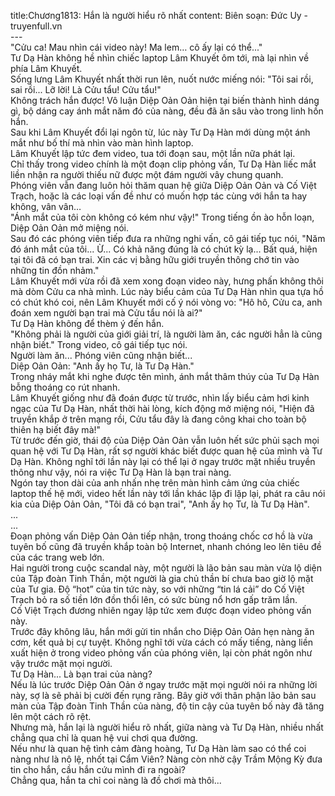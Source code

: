 title:Chương1813: Hắn là người hiểu rõ nhất
content:
Biên soạn: Đức Uy - truyenfull.vn<br>---<br>"Cửu ca! Mau nhìn cái video này! Ma lem… cô ấy lại có thể..."<br>Tư Dạ Hàn không hề nhìn chiếc laptop Lâm Khuyết ôm tới, mà lại nhìn về phía Lâm Khuyết.<br>Sống lưng Lâm Khuyết nhất thời run lên, nuốt nước miếng nói: "Tôi sai rồi, sai rồi... Lỡ lời! Là Cửu tẩu! Cửu tẩu!"<br>Không trách hắn được! Vô luận Diệp Oản Oản hiện tại biến thành hình dáng gì, bộ dáng cay ánh mắt năm đó của nàng, đều đã ăn sâu vào trong linh hồn hắn.<br>Sau khi Lâm Khuyết đổi lại ngôn từ, lúc này Tư Dạ Hàn mới dùng một ánh mắt như bố thí mà nhìn vào màn hình laptop.<br>Lâm Khuyết lập tức đem video, tua tới đoạn sau, một lần nữa phát lại.<br>Chỉ thấy trong video chính là một đoạn clip phỏng vấn, Tư Dạ Hàn liếc mắt liền nhận ra người thiếu nữ được một đám người vây chung quanh.<br>Phóng viên vẫn đang luôn hỏi thăm quan hệ giữa Diệp Oản Oản và Cố Việt Trạch, hoặc là các loại vấn đề như có muốn hợp tác cùng với hắn ta hay không, vân vân…<br>"Ánh mắt của tôi còn không có kém như vậy!" Trong tiếng ồn ào hỗn loạn, Diệp Oản Oản mở miệng nói.<br>Sau đó các phóng viên tiếp đưa ra những nghi vấn, cô gái tiếp tục nói, "Năm đó ánh mắt của tôi... Ừ... Có khả năng đúng là có chút kỳ lạ... Bất quá, hiện tại tôi đã có bạn trai. Xin các vị bằng hữu giới truyền thông chớ tin vào những tin đồn nhảm."<br>Lâm Khuyết mới vừa rồi đã xem xong đoạn video này, hưng phấn không thôi mà dòm Cửu ca nhà mình. Lúc này biểu cảm của Tư Dạ Hàn nhìn qua tựa hồ có chút khó coi, nên Lâm Khuyết mới cố ý nói vòng vo: "Hô hô, Cửu ca, anh đoán xem người bạn trai mà Cửu tẩu nói là ai?"<br>Tư Dạ Hàn không để thèm ý đến hắn.<br>"Không phải là người của giới giải trí, là người làm ăn, các người hẳn là cũng nhận biết." Trong video, cô gái tiếp tục nói.<br>Người làm ăn... Phóng viên cũng nhận biết...<br>Diệp Oản Oản: "Anh ấy họ Tư, là Tư Dạ Hàn."<br>Trong nháy mắt khi nghe được tên mình, ánh mắt thâm thúy của Tư Dạ Hàn bỗng thoáng co rút nhanh.<br>Lâm Khuyết giống như đã đoán được từ trước, nhìn lấy biểu cảm hơi kinh ngạc của Tư Dạ Hàn, nhất thời hài lòng, kích động mở miệng nói, "Hiện đã truyền khắp ở trên mạng rồi, Cửu tẩu đây là đang công khai cho toàn bộ thiên hạ biết đây mà!"<br>Từ trước đến giờ, thái độ của Diệp Oản Oản vẫn luôn hết sức phủi sạch mọi quan hệ với Tư Dạ Hàn, rất sợ người khác biết được quan hệ của mình và Tư Dạ Hàn. Không nghĩ tới lần này lại có thể lại ở ngay trước mặt nhiều truyền thông như vậy, nói ra việc Tư Dạ Hàn là bạn trai nàng.<br>Ngón tay thon dài của anh nhấn nhẹ trên màn hình cảm ứng của chiếc laptop thế hệ mới, video hết lần này tới lần khác lặp đi lặp lại, phát ra câu nói kia của Diệp Oản Oản, "Tôi đã có bạn trai", "Anh ấy họ Tư, là Tư Dạ Hàn".<br>...<br>...<br>Đoạn phỏng vấn Diệp Oản Oản tiếp nhận, trong thoáng chốc cơ hồ là vừa tuyên bố cũng đã truyền khắp toàn bộ Internet, nhanh chóng leo lên tiêu đề của các trang web lớn.<br>Hai người trong cuộc scandal này, một người là lão bản sau màn vừa lộ diện của Tập đoàn Tinh Thần, một người là gia chủ thần bí chưa bao giờ lộ mặt của Tư gia. Độ “hot” của tin tức này, so với những “tin lá cải” do Cố Việt Trạch bỏ ra số tiền lớn đồn thổi lên, có sức bùng nổ hơn gấp trăm lần.<br>Cố Việt Trạch đương nhiên ngay lập tức xem được đoạn video phỏng vấn này.<br>Trước đây không lâu, hắn mới gửi tin nhắn cho Diệp Oản Oản hẹn nàng ăn cơm, kết quả bị cự tuyệt. Không nghĩ tới vừa cách có mấy tiếng, nàng liền xuất hiện ở trong video phỏng vấn của phóng viên, lại còn phát ngôn như vậy trước mặt mọi người.<br>Tư Dạ Hàn... Là bạn trai của nàng?<br>Nếu là lúc trước Diệp Oản Oản ở ngay trước mặt mọi người nói ra những lời này, sợ là sẽ phải bị cười đến rụng răng. Bây giờ với thân phận lão bản sau màn của Tập đoàn Tinh Thần của nàng, độ tin cậy của tuyên bố này đã tăng lên một cách rõ rệt.<br>Nhưng mà, hắn lại là người hiểu rõ nhất, giữa nàng và Tư Dạ Hàn, nhiều nhất chẳng qua chỉ là quan hệ vui chơi qua đường.<br>Nếu như là quan hệ tình cảm đàng hoàng, Tư Dạ Hàn làm sao có thể coi nàng như là nô lệ, nhốt tại Cẩm Viên? Nàng còn nhờ cậy Trầm Mộng Kỳ đưa tin cho hắn, cầu hắn cứu mình đi ra ngoài?<br>Chẳng qua, hắn ta chỉ coi nàng là đồ chơi mà thôi...